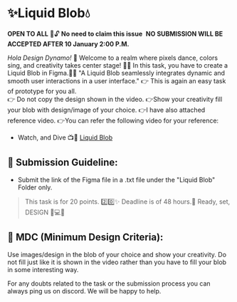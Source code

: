 # ✨Liquid Blob💧
**OPEN TO ALL** 🌟🔓
**No need to claim this issue** 
**NO SUBMISSION WILL BE ACCEPTED AFTER 10 January 2:00 P.M.**

*Hola Design Dynamo!* 🌟
Welcome to a realm where pixels dance, colors sing, and creativity takes center stage! 🎨✨
In this task, you have to create a Liquid Blob in Figma.🚀✨
"A Liquid Blob seamlessly integrates dynamic and smooth user interactions in a user interface."
👉 This is again an easy task of prototype for you all.  
👉 Do not copy the design shown in the video.
👉Show your creativity fill your blob with design/image of your choice.
👉I have also attached reference video.
👉You can refer the following video for your reference:


- Watch, and Dive 📺🔴 [Liquid Blob](https://youtu.be/PfZ5HBWZ4vE?si=b_E9xTIDIkJVN-7V)

## 📌 **Submission Guideline:**

- Submit the link of the Figma file in a .txt file under the "Liquid Blob" Folder only.

> This task is for 20 points. 2️⃣0️⃣✨
>Deadline is of 48 hours.🎉
Ready, set, DESIGN 🌟💻🚀

## 📌 **MDC (Minimum Design Criteria):**

Use images/design in the blob of your choice and show your creativity.
Do not fill just like it is shown in the video rather than you have to fill your blob in some interesting way.

For any doubts related to the task or the submission process you can always ping us on discord. We will be happy to help.
